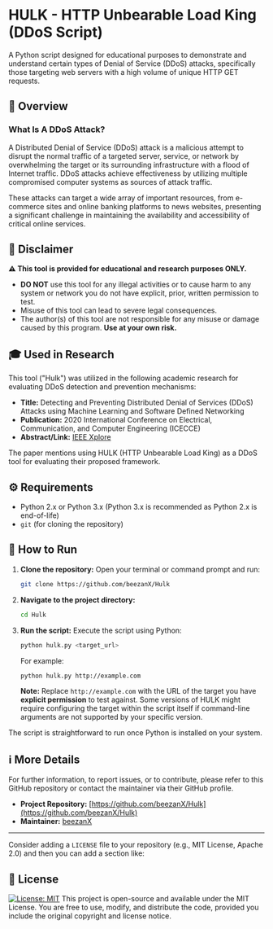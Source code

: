 # HULK - HTTP Unbearable Load King (DDoS Script)

A Python script designed for educational purposes to demonstrate and understand certain types of Denial of Service (DDoS) attacks, specifically those targeting web servers with a high volume of unique HTTP GET requests.

## 📜 Overview

### What Is A DDoS Attack?

A Distributed Denial of Service (DDoS) attack is a malicious attempt to disrupt the normal traffic of a targeted server, service, or network by overwhelming the target or its surrounding infrastructure with a flood of Internet traffic. DDoS attacks achieve effectiveness by utilizing multiple compromised computer systems as sources of attack traffic.

These attacks can target a wide array of important resources, from e-commerce sites and online banking platforms to news websites, presenting a significant challenge in maintaining the availability and accessibility of critical online services.

## 🚨 Disclaimer

**⚠️ This tool is provided for educational and research purposes ONLY.**

*   **DO NOT** use this tool for any illegal activities or to cause harm to any system or network you do not have explicit, prior, written permission to test.
*   Misuse of this tool can lead to severe legal consequences.
*   The author(s) of this tool are not responsible for any misuse or damage caused by this program. **Use at your own risk.**

## 🎓 Used in Research

This tool ("Hulk") was utilized in the following academic research for evaluating DDoS detection and prevention mechanisms:

*   **Title:** Detecting and Preventing Distributed Denial of Services (DDoS) Attacks using Machine Learning and Software Defined Networking
*   **Publication:** 2020 International Conference on Electrical, Communication, and Computer Engineering (ICECCE)
*   **Abstract/Link:** [IEEE Xplore](https://ieeexplore.ieee.org/stamp/stamp.jsp?arnumber=9177002)

The paper mentions using HULK (HTTP Unbearable Load King) as a DDoS tool for evaluating their proposed framework.

## ⚙️ Requirements

*   Python 2.x or Python 3.x (Python 3.x is recommended as Python 2.x is end-of-life)
*   `git` (for cloning the repository)

## 🚀 How to Run

1.  **Clone the repository:**
    Open your terminal or command prompt and run:
    ```bash
    git clone https://github.com/beezanX/Hulk
    ```

2.  **Navigate to the project directory:**
    ```bash
    cd Hulk
    ```

3.  **Run the script:**
    Execute the script using Python:
    ```bash
    python hulk.py <target_url>
    ```
    For example:
    ```bash
    python hulk.py http://example.com
    ```
    **Note:** Replace `http://example.com` with the URL of the target you have **explicit permission** to test against. Some versions of HULK might require configuring the target within the script itself if command-line arguments are not supported by your specific version.

The script is straightforward to run once Python is installed on your system.

## ℹ️ More Details

For further information, to report issues, or to contribute, please refer to this GitHub repository or contact the maintainer via their GitHub profile.

*   **Project Repository:** [https://github.com/beezanX/Hulk](https://github.com/beezanX/Hulk)
*   **Maintainer:** [beezanX](https://github.com/beezanX)

---

Consider adding a `LICENSE` file to your repository (e.g., MIT License, Apache 2.0) and then you can add a section like:

## 📄 License 
[![License: MIT](https://img.shields.io/badge/License-MIT-yellow.svg)](https://opensource.org/licenses/MIT)
This project is open-source and available under the MIT License. You are free to use, modify, and distribute the code, provided you include the original copyright and license notice.
